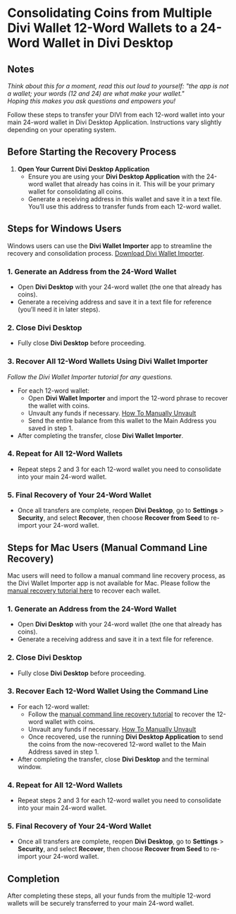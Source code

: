 # Consolidating Coins from Multiple Divi Wallet 12-Word Wallets to a 24-Word Wallet in Divi Desktop

## Notes
*Think about this for a moment, read this out loud to yourself: "the app is not a wallet; your words (12 and 24) are what make your wallet."*  
*Hoping this makes you ask questions and empowers you!*

Follow these steps to transfer your DIVI from each 12-word wallet into your main 24-word wallet in Divi Desktop Application. Instructions vary slightly depending on your operating system.

## Before Starting the Recovery Process

1. **Open Your Current Divi Desktop Application**  
   - Ensure you are using your **Divi Desktop Application** with the 24-word wallet that already has coins in it. This will be your primary wallet for consolidating all coins.
   - Generate a receiving address in this wallet and save it in a text file. You’ll use this address to transfer funds from each 12-word wallet.

## Steps for Windows Users

Windows users can use the **Divi Wallet Importer** app to streamline the recovery and consolidation process. [Download Divi Wallet Importer](https://github.com/7h3v01c3/Divi-Wallet-Importer-for-Divi-Desktop-Application/releases/tag/v1.1.0-windows).

### 1. Generate an Address from the 24-Word Wallet
   - Open **Divi Desktop** with your 24-word wallet (the one that already has coins).
   - Generate a receiving address and save it in a text file for reference (you’ll need it in later steps).

### 2. Close Divi Desktop
   - Fully close **Divi Desktop** before proceeding.

### 3. Recover All 12-Word Wallets Using Divi Wallet Importer
   *Follow the Divi Wallet Importer tutorial for any questions.*
   - For each 12-word wallet:
     - Open **Divi Wallet Importer** and import the 12-word phrase to recover the wallet with coins.
     - Unvault any funds if necessary. [How To Manually Unvault](https://www.youtube.com/watch?v=4EBZdnon_Qo)
     - Send the entire balance from this wallet to the Main Address you saved in step 1.
   - After completing the transfer, close **Divi Wallet Importer**.

### 4. Repeat for All 12-Word Wallets
   - Repeat steps 2 and 3 for each 12-word wallet you need to consolidate into your main 24-word wallet.

### 5. Final Recovery of Your 24-Word Wallet
   - Once all transfers are complete, reopen **Divi Desktop**, go to **Settings** > **Security**, and select **Recover**, then choose **Recover from Seed** to re-import your 24-word wallet.

## Steps for Mac Users (Manual Command Line Recovery)

Mac users will need to follow a manual command line recovery process, as the Divi Wallet Importer app is not available for Mac. Please follow the [manual recovery tutorial here](https://github.com/7h3v01c3/tutorials/blob/main/osx_divi_wallet_recovery_in_divi_desktop_application.md) to recover each wallet.

### 1. Generate an Address from the 24-Word Wallet
   - Open **Divi Desktop** with your 24-word wallet (the one that already has coins).
   - Generate a receiving address and save it in a text file for reference.

### 2. Close Divi Desktop
   - Fully close **Divi Desktop** before proceeding.

### 3. Recover Each 12-Word Wallet Using the Command Line
   - For each 12-word wallet:
     - Follow the [manual command line recovery tutorial](https://github.com/7h3v01c3/tutorials/blob/main/osx_divi_wallet_recovery_in_divi_desktop_application.md) to recover the 12-word wallet with coins.
     - Unvault any funds if necessary. [How To Manually Unvault](https://www.youtube.com/watch?v=4EBZdnon_Qo)
     - Once recovered, use the running **Divi Desktop Application** to send the coins from the now-recovered 12-word wallet to the Main Address saved in step 1.
   - After completing the transfer, close **Divi Desktop** and the terminal window.

### 4. Repeat for All 12-Word Wallets
   - Repeat steps 2 and 3 for each 12-word wallet you need to consolidate into your main 24-word wallet.

### 5. Final Recovery of Your 24-Word Wallet
   - Once all transfers are complete, reopen **Divi Desktop**, go to **Settings** > **Security**, and select **Recover**, then choose **Recover from Seed** to re-import your 24-word wallet.

## Completion
After completing these steps, all your funds from the multiple 12-word wallets will be securely transferred to your main 24-word wallet.
